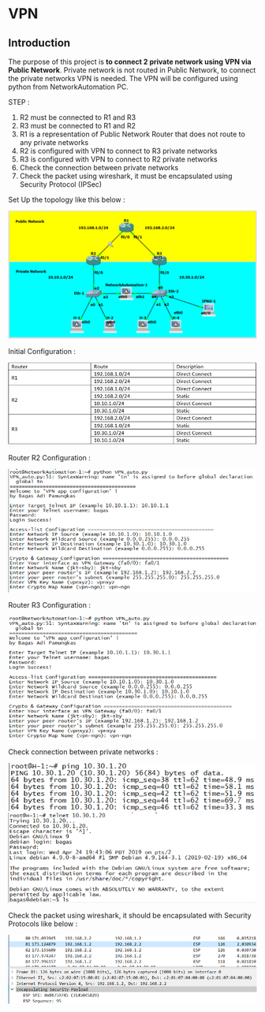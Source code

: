 # VPN
## Introduction
<p>The purpose of this project is <strong>to connect 2 private network using VPN via Public Network</strong>. Private network is not routed in Public Network, to connect the private networks VPN is needed. The VPN will be configured using python from NetworkAutomation PC.</p>
<p>STEP : </p>
<ol>
<li>R2 must be connected to R1 and R3</li>
<li>R3 must be connected to R1 and R2</li>
<li>R1 is a representation of Public Network Router that does not route to any private networks</li>
<li>R2 is configured with VPN to connect to R3 private networks</li>
<li>R3 is configured with VPN to connect to R2 private networks</li>
<li>Check the connection between private networks</li>
<li>Check the packet using wireshark, it must be encapsulated using Security Protocol (IPSec)</li>
</ol>
<p>Set Up the topology like this below : </p>
<img src="vpn_1.png">
<p>Initial Configuration : </p>
<img src="vpn_table.PNG">
<p>Router R2 Configuration : </p>
<img src="vpn_r2.png">
<p>Router R3 Configuration : </p>
<img src="vpn_r3.png">
<p>Check connection between private networks : </p>
<img src="vpn_ping.png">
<img src="vpn_telnet.png">
<p>Check the packet using wireshark, it should be encapsulated with Security Protocols like below : </p>
<img src="vpn_wireshark.png">